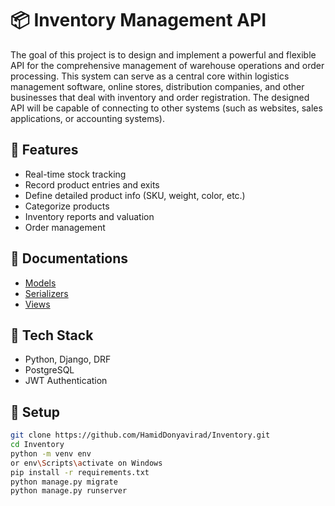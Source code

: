 # 📦 Inventory Management API

The goal of this project is to design and implement a powerful and flexible API for the comprehensive management of warehouse operations and order processing. This system can serve as a central core within logistics management software, online stores, distribution companies, and other businesses that deal with inventory and order registration. The designed API will be capable of connecting to other systems (such as websites, sales applications, or accounting systems).

## 🚀 Features

- Real-time stock tracking
- Record product entries and exits
- Define detailed product info (SKU, weight, color, etc.)
- Categorize products 
- Inventory reports and valuation
- Order  management


## 📄 Documentations

- [Models](Docs/Models.md)
- [Serializers](Docs/Serializers.md)
- [Views](Docs/Views.md)


## 🧰 Tech Stack

- Python, Django, DRF
- PostgreSQL
- JWT Authentication


## 🔧 Setup

```bash
git clone https://github.com/HamidDonyavirad/Inventory.git
cd Inventory
python -m venv env
or env\Scripts\activate on Windows
pip install -r requirements.txt
python manage.py migrate
python manage.py runserver
